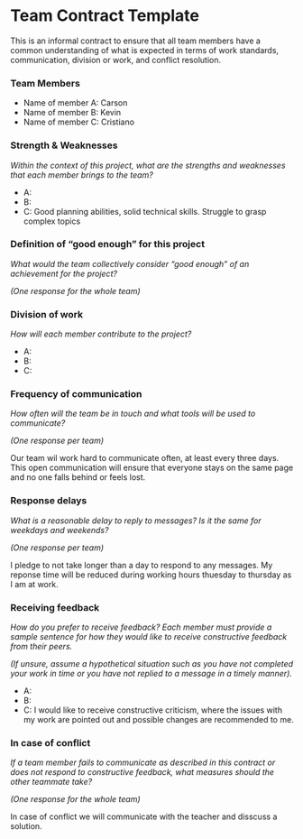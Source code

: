 # Team Contract Template

This is an informal contract to ensure that all team members have a common understanding of what is expected in terms of work standards, communication, division or work, and conflict resolution.

### Team Members

- Name of member A: Carson 
- Name of member B: Kevin
- Name of member C: Cristiano

### Strength & Weaknesses

*Within the context of this project, what are the strengths and weaknesses that each member brings to the team?*

- A: 
- B:
- C: Good planning abilities, solid technical skills. Struggle to grasp complex topics

### Definition of “good enough” for this project

*What would the team collectively consider “good enough” of an achievement for the project?*

*(One response for the whole team)*

### Division of work

*How will each member contribute to the project?*

- A:
- B:
- C:

### Frequency of communication

*How often will the team be in touch and what tools will be used to communicate?*

*(One response per team)*

Our team wil work hard to communicate often, at least every three days. This open communication will ensure that everyone stays on the same page and no one falls behind or feels lost.

### Response delays

*What is a reasonable delay to reply to messages? Is it the same for weekdays and weekends?*

*(One response per team)*

I pledge to not take longer than a day to respond to any messages. My reponse time will be reduced during working hours thuesday to thursday as I am at work.

### Receiving feedback

*How do you prefer to receive feedback? Each member must provide a sample sentence for how they would like to receive constructive feedback from their peers.*

*(If unsure, assume a hypothetical situation such as you have not completed your work in time or you have not replied to a message in a timely manner).*

- A:
- B:
- C: I would like to receive constructive criticism, where the issues with my work are pointed out and possible changes are recommended to me.

### In case of conflict

*If a team member fails to communicate as described in this contract or does not respond to constructive feedback, what measures should the other teammate take?*

*(One response for the whole team)*

In case of conflict we will communicate with the teacher and disscuss a solution.